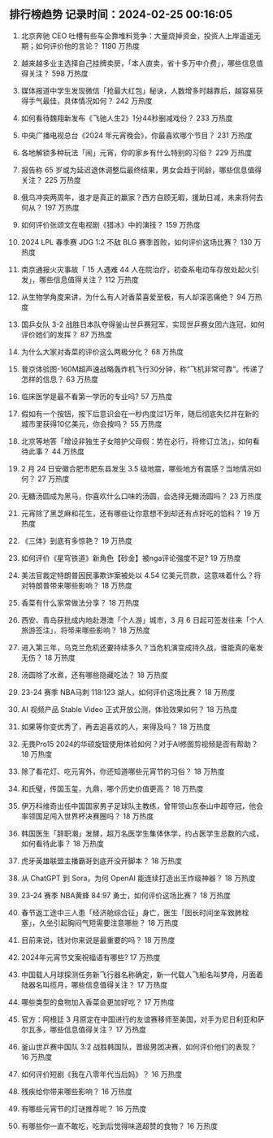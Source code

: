 
## 排行榜趋势 记录时间：2024-02-25 00:16:05
  
  1. 北京奔驰 CEO 吐槽有些车企靠堆料竞争：大量烧掉资金，投资人上岸遥遥无期；如何评价他的言论？ 1190 万热度
    
  2. 越来越多业主选择自己挂牌卖房，「本人直卖，省十多万中介费」，哪些信息值得关注？ 598 万热度
    
  3. 媒体报道中学生发现微信「抢最大红包」秘诀，人数增多时越靠后，越容易获得手气最佳，具体情况如何？ 242 万热度
    
  4. 如何看待魏翔新发布《飞驰人生2》1分44秒删减戏份？ 233 万热度
    
  5. 中央广播电视总台《2024 年元宵晚会》，你最喜欢哪个节目？ 231 万热度
    
  6. 各地解锁多种玩法「闹」元宵，你的家乡有什么特别的习俗？ 229 万热度
    
  7. 报告称 65 岁或为延迟退休调整后最终结果，男女会趋于同龄，哪些信息值得关注？ 225 万热度
    
  8. 俄乌冲突两周年，谁才是真正的赢家？西方自顾无暇，援助日减，未来将何去何从？ 197 万热度
    
  9. 如何评价张颂文在电视剧《猎冰》中的演技？ 159 万热度
    
  10. 2024 LPL 春季赛 JDG 1:2 不敌 BLG 赛季首败，如何评价这场比赛？ 130 万热度
    
  11. 南京通报火灾事故「 15 人遇难 44 人在院治疗，初查系电动车存放处起火引发」，哪些信息值得关注？ 112 万热度
    
  12. 从生物学角度来讲，为什么有人对香菜喜爱至极，有人却深恶痛绝？ 94 万热度
    
  13. 国乒女队 3-2 战胜日本队夺得釜山世乒赛冠军，实现世乒赛女团六连冠，如何评价她们的发挥？ 87 万热度
    
  14. 为什么大家对香菜的评价这么两极分化？ 68 万热度
    
  15. 普京体验图-160M超声速战略轰炸机飞行30分钟，称“飞机非常可靠”。传递了怎样的信息？ 63 万热度
    
  16. 临床医学是最不看第一学历的专业吗? 57 万热度
    
  17. 假如有一个按钮，按下后意识会在一秒内度过1万年，随后彻底失忆并在新的城市里获得10亿美元，你会按吗？ 55 万热度
    
  18. 北京等地答「增设非独生子女陪护父母假：势在必行，将修订立法」，如何看待此事？ 44 万热度
    
  19. 2 月 24 日安徽合肥市肥东县发生 3.5 级地震，哪些地方有震感？当地情况如何？ 27 万热度
    
  20. 无糖汤圆成为黑马，你喜欢什么口味的汤圆，会选择无糖汤圆吗？ 23 万热度
    
  21. 元宵除了黑芝麻和花生，还有哪些让你意想不到却还有点好吃的馅料？ 19 万热度
    
  22. 《三体》到底有多惊艳？ 19 万热度
    
  23. 如何评价《星穹铁道》新角色【砂金】被nga评论强度不足? 19 万热度
    
  24. 美法官裁定特朗普因民事欺诈案被处以 4.54 亿美元罚款，这意味着什么？将对特朗普带来哪些影响？ 18 万热度
    
  25. 香菜有什么家常做法分享？ 18 万热度
    
  26. 西安、青岛获批成内地赴港澳「个人游」城市，3 月 6 日起可签发往来「个人旅游签注」，将带来哪些影响？ 18 万热度
    
  27. 进入第三年，乌克兰危机还要持续多久？当危机演变成持久战，谁能真的毫发无伤？ 18 万热度
    
  28. 汤圆除了水煮，还有哪些隐藏吃法？ 18 万热度
    
  29. 23-24 赛季 NBA马刺 118:123 湖人，如何评价这场比赛？ 18 万热度
    
  30. AI 视频产品 Stable Video 正式开放公测，体验效果如何？ 18 万热度
    
  31. 如果等你变优秀了，再去追喜欢的人，来得及吗？ 18 万热度
    
  32. 无畏Pro15 2024的华硕旋钮使用体验如何？对于AI修图剪视频是否有帮助？ 18 万热度
    
  33. 除了看花灯、吃元宵外，你还知道哪些元宵节的习俗？ 18 万热度
    
  34. 和氏璧，传国玉玺，九鼎，哪个历史价值更高？ 18 万热度
    
  35. 伊万科维奇出任中国国家男子足球队主教练，曾带领山东泰山中超夺冠，他会率领国足闯入世界杯决赛圈吗？ 18 万热度
    
  36. 韩国医生「辞职潮」发酵，超万名医学生集体休学，约占医学生总数的六成，如何看待此事？ 18 万热度
    
  37. 虎牙英雄联盟主播霸哥到底开没开脚本？ 18 万热度
    
  38. 从 ChatGPT 到 Sora，为何 OpenAI 能连续打造出王炸级神器？ 18 万热度
    
  39. 23-24 赛季 NBA黄蜂 84:97 勇士，如何评价这场比赛？ 18 万热度
    
  40. 春节返工途中三人患「经济舱综合征」身亡，医生「因长时间坐车致肺栓塞」，久坐引起胸闷气短需要注意哪些？ 18 万热度
    
  41. 目前来说，钱对你来说是最重要的吗？ 18 万热度
    
  42. 2024年元宵节文案祝福语有哪些? 17 万热度
    
  43. 中国载人月球探测任务新飞行器名称确定，新一代载人飞船名叫梦舟，月面着陆器名叫揽月，哪些信息值得关注？ 17 万热度
    
  44. 哪些类型的食物加入香菜会更加好吃？ 17 万热度
    
  45. 官方：阿根廷 3 月原定在中国进行的友谊赛移师至美国，对手为尼日利亚和萨尔瓦多，哪些信息值得关注？ 17 万热度
    
  46. 釜山世乒赛中国队 3:2 战胜韩国队，晋级男团决赛，如何评价他们的表现？ 16 万热度
    
  47. 如何评价短剧《我在八零年代当后妈》？ 16 万热度
    
  48. 残疾给你带来哪些影响？ 16 万热度
    
  49. 有哪些元宵节的灯谜推荐呢？ 16 万热度
    
  50. 有哪些你一直不敢吃，吃到后觉得味道超赞的食物？ 16 万热度
    